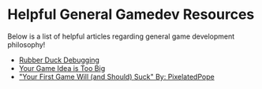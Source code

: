 # Helpful General Gamedev Resources

Below is a list of helpful articles regarding general game development philosophy!

- [Rubber Duck Debugging](https://rubberduckdebugging.com/)
- [Your Game Idea is Too Big](http://yourgameideaistoobig.com/)
- ["Your First Game Will (and Should) Suck" By: PixelatedPope](https://goo.gl/sgz7d2)